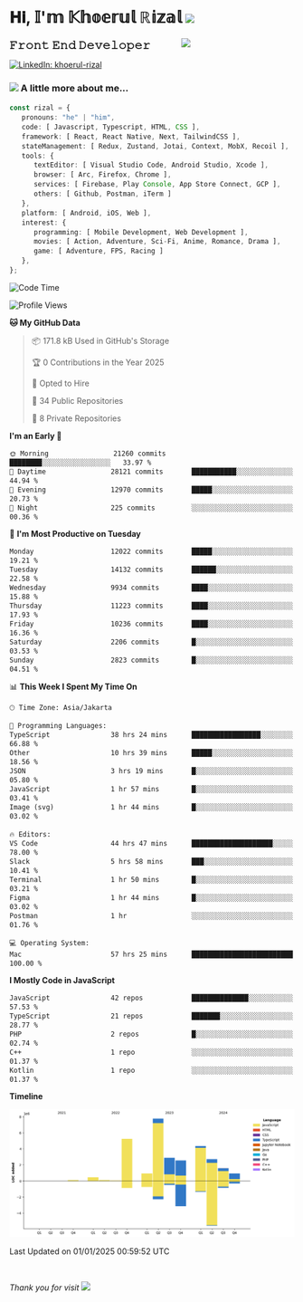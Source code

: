 <h1> 𝐇𝐢, 𝕀'𝕞 𝕂𝕙𝕠𝕖𝕣𝕦𝕝 ℝ𝕚𝕫𝕒𝕝 <img src="https://media.giphy.com/media/mGcNjsfWAjY5AEZNw6/giphy.gif" width="50"></h1>
<img align='right' src="https://media.giphy.com/media/v1.Y2lkPTc5MGI3NjExOWI2ajR2NGJubzBsZHFuaHMwajRrcDNsNXJwOG8yb3F0NjhkNXF4OSZlcD12MV9pbnRlcm5hbF9naWZfYnlfaWQmY3Q9cw/fkZukR450RQ1qnGaq9/giphy.gif" width="200">
<strong style="font-size:20px;">𝙵𝚛𝚘𝚗𝚝 𝙴𝚗𝚍 𝙳𝚎𝚟𝚎𝚕𝚘𝚙𝚎𝚛</strong>
</p></em>

[![LinkedIn: khoerul-rizal](https://img.shields.io/badge/khoerul--rizal-blue?style=flat-square&logo=Linkedin&logoColor=white&link=https://www.linkedin.com/in/khoerul-rizal/)](https://www.linkedin.com/in/khoerul-rizal/)

### <img src="https://media.giphy.com/media/VgCDAzcKvsR6OM0uWg/giphy.gif" width="50"> A little more about me...

```typescript
const rizal = {
   pronouns: "he" | "him",
   code: [ Javascript, Typescript, HTML, CSS ],
   framework: [ React, React Native, Next, TailwindCSS ],
   stateManagement: [ Redux, Zustand, Jotai, Context, MobX, Recoil ],
   tools: {
      textEditor: [ Visual Studio Code, Android Studio, Xcode ],
      browser: [ Arc, Firefox, Chrome ],
      services: [ Firebase, Play Console, App Store Connect, GCP ],
      others: [ Github, Postman, iTerm ]
   },
   platform: [ Android, iOS, Web ],
   interest: {
      programming: [ Mobile Development, Web Development ],
      movies: [ Action, Adventure, Sci-Fi, Anime, Romance, Drama ],
      game: [ Adventure, FPS, Racing ]
   },
};
```

<!--START_SECTION:waka-->
![Code Time](http://img.shields.io/badge/Code%20Time-1%2C970%20hrs%2014%20mins-blue)

![Profile Views](http://img.shields.io/badge/Profile%20Views-0-blue)

**🐱 My GitHub Data** 

> 📦 171.8 kB Used in GitHub's Storage 
 > 
> 🏆 0 Contributions in the Year 2025
 > 
> 💼 Opted to Hire
 > 
> 📜 34 Public Repositories 
 > 
> 🔑 8 Private Repositories 
 > 
**I'm an Early 🐤** 

```text
🌞 Morning                21260 commits       ████████░░░░░░░░░░░░░░░░░   33.97 % 
🌆 Daytime                28121 commits       ███████████░░░░░░░░░░░░░░   44.94 % 
🌃 Evening                12970 commits       █████░░░░░░░░░░░░░░░░░░░░   20.73 % 
🌙 Night                  225 commits         ░░░░░░░░░░░░░░░░░░░░░░░░░   00.36 % 
```
📅 **I'm Most Productive on Tuesday** 

```text
Monday                   12022 commits       █████░░░░░░░░░░░░░░░░░░░░   19.21 % 
Tuesday                  14132 commits       ██████░░░░░░░░░░░░░░░░░░░   22.58 % 
Wednesday                9934 commits        ████░░░░░░░░░░░░░░░░░░░░░   15.88 % 
Thursday                 11223 commits       ████░░░░░░░░░░░░░░░░░░░░░   17.93 % 
Friday                   10236 commits       ████░░░░░░░░░░░░░░░░░░░░░   16.36 % 
Saturday                 2206 commits        █░░░░░░░░░░░░░░░░░░░░░░░░   03.53 % 
Sunday                   2823 commits        █░░░░░░░░░░░░░░░░░░░░░░░░   04.51 % 
```


📊 **This Week I Spent My Time On** 

```text
🕑︎ Time Zone: Asia/Jakarta

💬 Programming Languages: 
TypeScript               38 hrs 24 mins      █████████████████░░░░░░░░   66.88 % 
Other                    10 hrs 39 mins      █████░░░░░░░░░░░░░░░░░░░░   18.56 % 
JSON                     3 hrs 19 mins       █░░░░░░░░░░░░░░░░░░░░░░░░   05.80 % 
JavaScript               1 hr 57 mins        █░░░░░░░░░░░░░░░░░░░░░░░░   03.41 % 
Image (svg)              1 hr 44 mins        █░░░░░░░░░░░░░░░░░░░░░░░░   03.02 % 

🔥 Editors: 
VS Code                  44 hrs 47 mins      ████████████████████░░░░░   78.00 % 
Slack                    5 hrs 58 mins       ███░░░░░░░░░░░░░░░░░░░░░░   10.41 % 
Terminal                 1 hr 50 mins        █░░░░░░░░░░░░░░░░░░░░░░░░   03.21 % 
Figma                    1 hr 44 mins        █░░░░░░░░░░░░░░░░░░░░░░░░   03.02 % 
Postman                  1 hr                ░░░░░░░░░░░░░░░░░░░░░░░░░   01.76 % 

💻 Operating System: 
Mac                      57 hrs 25 mins      █████████████████████████   100.00 % 
```

**I Mostly Code in JavaScript** 

```text
JavaScript               42 repos            ██████████████░░░░░░░░░░░   57.53 % 
TypeScript               21 repos            ███████░░░░░░░░░░░░░░░░░░   28.77 % 
PHP                      2 repos             █░░░░░░░░░░░░░░░░░░░░░░░░   02.74 % 
C++                      1 repo              ░░░░░░░░░░░░░░░░░░░░░░░░░   01.37 % 
Kotlin                   1 repo              ░░░░░░░░░░░░░░░░░░░░░░░░░   01.37 % 
```



**Timeline**

![Lines of Code chart](https://raw.githubusercontent.com/khoerulrizal/khoerulrizal/main/assets/bar_graph.png)


 Last Updated on 01/01/2025 00:59:52 UTC
<!--END_SECTION:waka-->
</details>
<br/>

<em>Thank you for visit</em> <img src="https://media.giphy.com/media/v1.Y2lkPTc5MGI3NjExcHdvNm1qZWtjaGw0ZjdwM3Z3NnY2dHlueTVuODBta2FiY20wM2YybSZlcD12MV9pbnRlcm5hbF9naWZfYnlfaWQmY3Q9cw/tV25tpdKqdFa9x81k2/giphy.gif" width="40">
